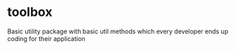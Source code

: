 # toolbox
Basic utility package with basic util methods which every developer ends up coding for their application
